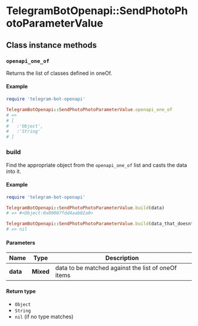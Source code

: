 # TelegramBotOpenapi::SendPhotoPhotoParameterValue

## Class instance methods

### `openapi_one_of`

Returns the list of classes defined in oneOf.

#### Example

```ruby
require 'telegram-bot-openapi'

TelegramBotOpenapi::SendPhotoPhotoParameterValue.openapi_one_of
# =>
# [
#   :'Object',
#   :'String'
# ]
```

### build

Find the appropriate object from the `openapi_one_of` list and casts the data into it.

#### Example

```ruby
require 'telegram-bot-openapi'

TelegramBotOpenapi::SendPhotoPhotoParameterValue.build(data)
# => #<Object:0x00007fdd4aab02a0>

TelegramBotOpenapi::SendPhotoPhotoParameterValue.build(data_that_doesnt_match)
# => nil
```

#### Parameters

| Name | Type | Description |
| ---- | ---- | ----------- |
| **data** | **Mixed** | data to be matched against the list of oneOf items |

#### Return type

- `Object`
- `String`
- `nil` (if no type matches)

